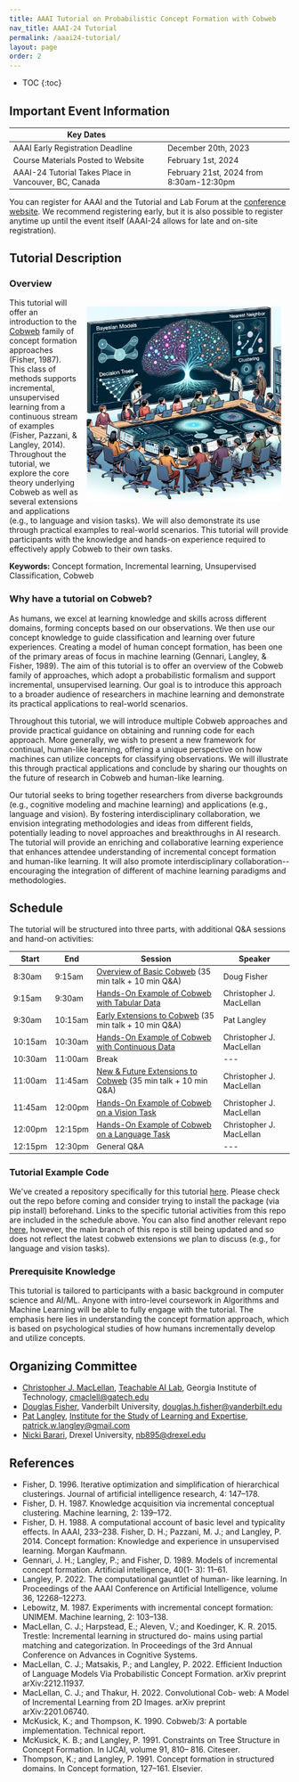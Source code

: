 ```yaml
---
title: AAAI Tutorial on Probabilistic Concept Formation with Cobweb
nav_title: AAAI-24 Tutorial
permalink: /aaai24-tutorial/
layout: page
order: 2
---
```



* TOC
{:toc}

## Important Event Information

| Key Dates                                                |                     |
|----------------------------------------------------------|---------------------|
| AAAI Early Registration Deadline                         | December 20th, 2023 |
| Course Materials Posted to Website                       | February 1st, 2024   |
| AAAI-24 Tutorial Takes Place in Vancouver, BC, Canada    | February 21st, 2024 from 8:30am-12:30pm  |

You can register for AAAI and the Tutorial and Lab Forum at the [conference
website](https://aaai.org/aaai-conference/registration/). We recommend
registering early, but it is also possible to register anytime up until the
event itself (AAAI-24 allows for late and on-site registration).

## Tutorial Description

### Overview

<div style="float:right; padding: 15px;">
<img src="/files/cobweb-tutorial.png" alt="A detailed illustration depicts a modern classroom or workshop setting with a large digital display at the front. The screen showcases various machine learning concepts, including Bayesian Models, Decision Trees, Nearest Neighbor, and Clustering. Each concept is visually represented by corresponding graphs and models. A tree-like network structure with vibrant nodes radiates from the center of the screen. In front of the display, an instructor, holding a pointer, explains the concepts to an older individual. Below them, a group of diverse individuals sits around a horseshoe-shaped table, equipped with advanced touch-screen monitors, attentively listening and interacting with their devices. The ambiance is studious, with a futuristic touch symbolizing the advanced nature of the subject matter." style="height: 350px;">
</div>

This tutorial will offer an introduction to the
[Cobweb](https://github.com/cmaclell/concept_formation) family of concept
formation approaches (Fisher, 1987). This class of methods supports
incremental, unsupervised learning from a continuous stream of examples
(Fisher, Pazzani, & Langley, 2014). Throughout the tutorial, we explore the
core theory underlying Cobweb as well as several extensions and applications
(e.g., to language and vision tasks). We will also demonstrate its use through
practical examples to real-world scenarios. This tutorial will provide
participants with the knowledge and hands-on experience required to effectively
apply Cobweb to their own tasks.

**Keywords:** Concept formation, Incremental learning, Unsupervised Classification, Cobweb

### Why have a tutorial on Cobweb?

As humans, we excel at learning knowledge and skills across different domains,
forming concepts based on our observations. We then use our concept knowledge
to guide classification and learning over future experiences. Creating a model
of human concept formation, has been one of the primary areas of focus in
machine learning (Gennari, Langley, & Fisher, 1989). The aim of this tutorial
is to offer an overview of the Cobweb family of approaches, which adopt a
probabilistic formalism and support incremental, unsupervised learning. Our
goal is to introduce this approach to a broader audience of researchers in
machine learning and demonstrate its practical applications to real-world
scenarios.

Throughout this tutorial, we will introduce multiple Cobweb approaches and
provide practical guidance on obtaining and running code for each approach.
More generally, we wish to present a new framework for continual, human-like
learning, offering a unique perspective on how machines can utilize concepts
for classifying observations. We will illustrate this through practical
applications and conclude by sharing our thoughts on the future of research in
Cobweb and human-like learning.
 
Our tutorial seeks to bring together researchers from diverse backgrounds
(e.g., cognitive modeling and machine learning) and applications (e.g.,
language and vision). By fostering interdisciplinary collaboration, we envision
integrating methodologies and ideas from different fields, potentially leading
to novel approaches and breakthroughs in AI research. The tutorial will provide
an enriching and collaborative learning experience that enhances attendee
understanding of incremental concept formation and human-like learning. It will
also promote interdisciplinary collaboration--encouraging the integration of
different of machine learning paradigms and methodologies.

## Schedule

The tutorial will be structured into three parts, with additional Q&A sessions and hand-on activities:

| Start   | End     | Session                                               | Speaker                  |
|---------|---------|-------------------------------------------------------|--------------------------|
| 8:30am  |  9:15am | [Overview of Basic Cobweb](/files/tutorial-slides/Fisher-Overview-of-Basic-Cobweb.pdf) (35 min talk + 10 min Q&A) | Doug Fisher              |
| 9:15am  |  9:30am | [Hands-On Example of Cobweb with Tabular Data](https://github.com/Teachable-AI-Lab/cobweb/blob/main/examples/tabular/)          | Christopher J. MacLellan |
| 9:30am  | 10:15am | [Early Extensions to Cobweb](files/tutorial-slides/Langley-Cobweb-Extensions.pdf) (35 min talk + 10 min Q&A)    | Pat Langley              |
| 10:15am | 10:30am | [Hands-On Example of Cobweb with Continuous Data](https://github.com/Teachable-AI-Lab/cobweb/tree/main/examples/continuous)     | Christopher J. MacLellan |
| 10:30am | 11:00am | Break                                                 | ---                      |
| 11:00am | 11:45am | [New & Future Extensions to Cobweb](files/tutorial-slides/MacLellan-cobweb-new-and-future-directions.pdf) (35 min talk + 10 min Q&A) | Christopher J. MacLellan |
| 11:45am | 12:00pm | [Hands-On Example of Cobweb on a Vision Task](https://github.com/Teachable-AI-Lab/cobweb/tree/main/examples/vision)          | Christopher J. MacLellan |
| 12:00pm | 12:15pm | [Hands-On Example of Cobweb on a Language Task](https://github.com/Teachable-AI-Lab/cobweb/tree/main/examples/language-roc)            | Christopher J. MacLellan |
| 12:15pm | 12:30pm | General Q&A                          | --- |

<!---
### Focused Topics for the Tutorial
We will start the tutorial with a theory section, which consists of an
introduction to concept formation, and the core assumptions and ideas of the
Cobweb family. In the next two sections we will present the early and more
recent extensions and applications of Cobweb through hands-on examples. The
final section will be a discussion about the future promise of the Cobweb
paradigm.
- **Theory:** This section provides an introduction to concept formation and
  covers the Cobweb core algorithm. We then proceed to practical examples using
  tabular data.
- **Early Extensions:** The second section focuses on early
  extensions and applications of Cobweb, including support for relational and
  structured representations. 
- **Recent and Future Directions:** In the third section, we explore new
  Cobweb approaches that support language and vision tasks. In each case, we
  outline key extensions with examples. Additionally, we share insights on
  potential improvements and future directions. In the hands-on part we guide the
  audience through setting up and running the code, as well as evaluating and
  visualizing results.
--->

### Tutorial Example Code

We've created a repository specifically for this tutorial
[here](https://github.com/Teachable-AI-Lab/cobweb). Please check out the repo
before coming and consider trying to install the package (via pip install)
beforehand.  Links to the specific tutorial activities from this repo are
included in the schedule above. You can also find another relevant repo
[here](https://github.com/cmaclell/concept_formation), however, the main branch
of this repo is still being updated and so does not reflect the latest cobweb
extensions we plan to discuss (e.g., for language and vision tasks). 

### Prerequisite Knowledge

This tutorial is tailored to participants with a basic background in computer
science and AI/ML. Anyone with intro-level coursework in Algorithms and Machine
Learning will be able to fully engage with the tutorial. The emphasis here lies
in understanding the concept formation approach, which is based on
psychological studies of how humans incrementally develop and utilize concepts.

## Organizing Committee

- [Christopher J. MacLellan](https://chrismaclellan.com/), [Teachable AI Lab](https://tail.cc.gatech.edu), Georgia Institute of Technology, <cmaclell@gatech.edu>
- [Douglas Fisher](https://engineering.vanderbilt.edu/bio/douglas-fisher),
  Vanderbilt University, <douglas.h.fisher@vanderbilt.edu>
- [Pat Langley](http://www.isle.org/~langley/), [Institute for the Study of Learning and Expertise](http://www.isle.org), <patrick.w.langley@gmail.com>
- [Nicki Barari](https://tail.cc.gatech.edu/people.html), Drexel University, <nb895@drexel.edu>

## References

- Fisher, D. 1996. Iterative optimization and simplification of hierarchical clusterings. Journal of artificial intelligence research, 4: 147–178.
- Fisher, D. H. 1987. Knowledge acquisition via incremental conceptual clustering. Machine learning, 2: 139–172.
- Fisher, D. H. 1988. A computational account of basic level and typicality effects. In AAAI, 233–238.  Fisher, D. H.; Pazzani, M. J.; and Langley, P. 2014. Concept formation: Knowledge and experience in unsupervised learning. Morgan Kaufmann.
- Gennari, J. H.; Langley, P.; and Fisher, D. 1989. Models of incremental concept formation. Artificial intelligence, 40(1- 3): 11–61.
- Langley, P. 2022. The computational gauntlet of human- like learning. In Proceedings of the AAAI Conference on Artificial Intelligence, volume 36, 12268–12273.
- Lebowitz, M. 1987. Experiments with incremental concept formation: UNIMEM. Machine learning, 2: 103–138.
- MacLellan, C. J.; Harpstead, E.; Aleven, V.; and Koedinger, K. R. 2015. Trestle: Incremental learning in structured do- mains using partial matching and categorization. In Proceedings of the 3rd Annual Conference on Advances in Cognitive Systems.
- MacLellan, C. J.; Matsakis, P.; and Langley, P. 2022. Efficient Induction of Language Models Via Probabilistic Concept Formation. arXiv preprint arXiv:2212.11937.
- MacLellan, C. J.; and Thakur, H. 2022. Convolutional Cob- web: A Model of Incremental Learning from 2D Images.  arXiv preprint arXiv:2201.06740.
- McKusick, K.; and Thompson, K. 1990. Cobweb/3: A portable implementation. Technical report.
- McKusick, K. B.; and Langley, P. 1991. Constraints on Tree Structure in Concept Formation. In IJCAI, volume 91, 810– 816. Citeseer.
- Thompson, K.; and Langley, P. 1991. Concept formation in structured domains. In Concept formation, 127–161. Elsevier.
